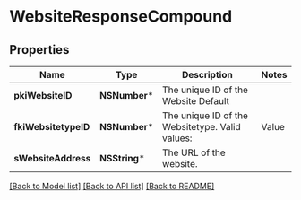 # WebsiteResponseCompound

## Properties
Name | Type | Description | Notes
------------ | ------------- | ------------- | -------------
**pkiWebsiteID** | **NSNumber*** | The unique ID of the Website Default | 
**fkiWebsitetypeID** | **NSNumber*** | The unique ID of the Websitetype.  Valid values:  |Value|Description| |-|-| |1|Website| |2|Twitter| |3|Facebook| |4|Survey| | 
**sWebsiteAddress** | **NSString*** | The URL of the website. | 

[[Back to Model list]](../README.md#documentation-for-models) [[Back to API list]](../README.md#documentation-for-api-endpoints) [[Back to README]](../README.md)


